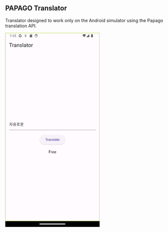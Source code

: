 ## PAPAGO Translator

Translator designed to work only on the Android simulator using the Papago translation API.

<img align="center" src="./ppg.png" width="300px" />
